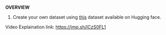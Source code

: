 **OVERVIEW**

1. Create your own dataset using [this](chargoddard/WebInstructSub-prometheus) dataset available on Hugging face.

Video Explaination link: https://jmp.sh/lCzS0FL1
